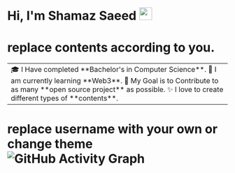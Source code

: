 # Hi, I'm Shamaz Saeed <img src="https://github.com/TheDudeThatCode/TheDudeThatCode/blob/master/Assets/Hi.gif" width="29px">

# replace contents according to you.
<table>
<tr>
  <td valign="center">
    🎓 I Have completed **Bachelor's in Computer Science**.
    🌱 I am currently learning **Web3**.
    🎯 My Goal is to Contribute to as many **open source project** as possible.
    ✨ I love to create different types of **contents**.
</tr>
</table>

# replace username with your own or change theme ![GitHub Activity Graph](https://activity-graph.herokuapp.com/graph?username=#shamaz332&theme=dracula&hide_border=true)

